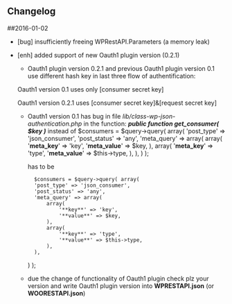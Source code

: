 ## Changelog

##2016-01-02
* [bug] insufficiently freeing WPRestAPI.Parameters (a memory leak) 
* [enh] added support of new Oauth1 plugin version (0.2.1)
	* Oauth1 plugin version 0.2.1 and previous Oauth1 plugin version 0.1 use different hash key in last three flow of authentification:

	 Oauth1 version 0.1 uses only [consumer secret key]

	 Oauth1 version 0.2.1 uses [consumer secret key]&[request secret key]

	* Oauth1 version 0.1 has bug in file *lib/class-wp-json-authentication.php* in the function: 
		_**public function get_consumer( $key )**_ 
		instead of 
		    $consumers = $query->query( array(
			'post_type' => 'json_consumer',
			'post_status' => 'any',
			'meta_query' => array(
				array(
					'**meta_key**' => 'key',
					'**meta_value**' => $key,
				),
				array(
					'**meta_key**' => 'type',
					'**meta_value**' => $this->type,
				),
			),
		) );
		
		has to be

		    $consumers = $query->query( array(
			'post_type' => 'json_consumer',
			'post_status' => 'any',
			'meta_query' => array(
				array(
					'**key**' => 'key',
					'**value**' => $key,
				),
				array(
					'**key**' => 'type',
					'**value**' => $this->type,
				),
			),
		) );
	
	* due the change of functionality of Oauth1 plugin check plz your version and write Oauth1 plugin version into **WPRESTAPI.json** (or **WOORESTAPI.json**)

	 	

		 

